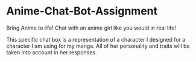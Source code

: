 # Anime-Chat-Bot-Assignment
 Bring Anime to life! Chat with an anime girl like you would in real life!

 This specific chat box is a representation of a character I designed for a character I am using for my manga. All of her personality and traits will be taken into account in her responses.
